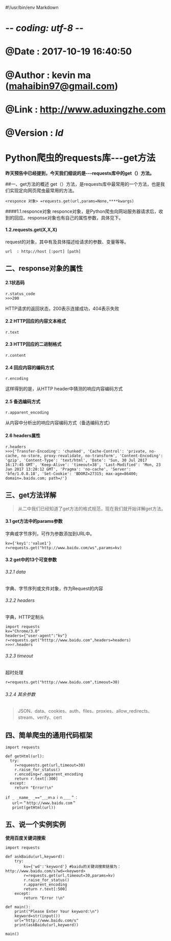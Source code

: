 #!/usr/bin/env Markdown
# -*- coding: utf-8 -*-
# @Date    : 2017-10-19 16:40:50
# @Author  : kevin ma (mahaibin97@gmail.com)
# @Link    : http://www.aduxingzhe.com
# @Version : $Id$

Python爬虫的requests库---get方法
====

**昨天预告中已经提到，今天我们细说的是---requests库中的get（）方法。**

##一、get方法的概述
get（）方法，是requests库中最常用的一个方法，也是我们实现定向网页爬虫最常用的方法。
```
<responce 对象> =requests.get(url,params=None,****kwargs)
```
####1.1.responce对象
responce对象，是Python爬虫向网站服务器请求后，收到的回应。response对象也有自己的属性参数，具体见下。

#### 1.2.requests.get(X,X,X)
request的对象，其中有及具体描述给请求的参数、变量等等。
```
url  : http://host [:port] [path]
```
## 二、response对象的属性
#### 2.1状态码
```
r.status_code
>>>200
```
HTTP请求的返回状态，200表示连接成功，404表示失败

#### 2.2 HTTP回应的内容文本格式

```
r.text
```
#### 2.3 HTTP回应的二进制格式

```
r.content
```
#### 2.4 回应内容的编码方式

```
r.encoding
```
这样得到的是，从HTTP header中猜测的响应内容编码方式

#### 2.5 备选编码方式  

```
r.apparent_encoding
```
从内容中分析出的响应内容编码方式（备选编码方式）

#### 2.6 headers属性

```
r.headers
>>>{'Transfer-Encoding': 'chunked', 'Cache-Control': 'private, no-cache, no-store, proxy-revalidate, no-transform', 'Content-Encoding': 'gzip', 'Content-Type': 'text/html', 'Date': 'Sun, 30 Jul 2017 16:17:45 GMT', 'Keep-Alive': 'timeout=38', 'Last-Modified': 'Mon, 23 Jan 2017 13:28:12 GMT', 'Pragma': 'no-cache', 'Server': 'bfe/1.0.8.18', 'Set-Cookie': 'BDORZ=27315; max-age=86400; domain=.baidu.com; path=/'}
```

## 三、get方法详解

>从二中我们已经知道了get方法的格式规范，现在我们就开始详解get方法。

#### 3.1 get方法中的params参数

字典或字节序列，可作为参数添加到URL中。

```
kv={'key1':'value1'}
r=requests.get("http://www.baidu.com/ws",params=kv)
```

#### 3.2 get中的13个可变参数

###### 3.2.1 data  

字典、字节序列或文件对象，作为Request的内容

###### 3.2.2 headers

字典，HTTP定制头

```
import requests
kv="Chrome/3.0"
headers={"user-agent":"kv"}
r=requests.get("htttp://www.baidu.com",headers=headers)
>>>r.headers
```

###### 3.2.3 timeout

超时处理

```
r=requests.get("htttp://www.baidu.com",timeout=30)
```

###### 3.2.4 其余参数

>JSON、data、cookies、auth、files、proxies、allow_redirects、stream、verify、cert

## 四、简单爬虫的通用代码框架

```
import requests

def getHtml(url):
  try:
    r=requeests.get(url,timeout=30)
    r.raise_for_status()
    r.encoding=r.apparent_encoding
    return r.text[:300]
  except:
    return "Error!\n"

if _ _name_ _=="_＿ｍａｉｎ＿＿＂：
   url＝＂http://www.baidu.com＂
   print(getHtml(url))
```

## 五、说一个实例实例

**使用百度关键词搜索**

```
import requests

def askBaidu(url,keyword):
	try:
		kv={'wd':'keyword'}	#baidu的关键词搜索链接为：http://www.baidu.com/s?wd=<keyword>
		r=requests.get(url,timeout=30,params=kv)
		r.raise_for_status()
		r.apparent_encoding
		return r.text[:500]
	except:
		return "Error !\n"

def main():
	print("Please Enter Your keyword:\n")
	keyword=str(input())
	url="http://www.baidu.com/s"
	print(askBaidu(url,keyword))

main()
```